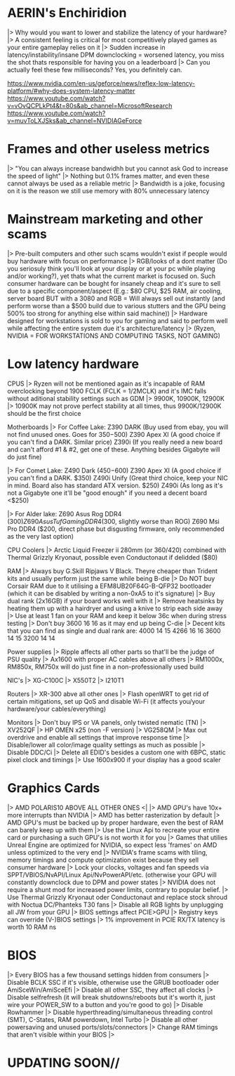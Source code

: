 # AERIN's Enchiridion 
|> Why would you want to lower and stabilize the latency of your hardware?
|> A consistent feeling is critical for most competitively played games as your entire gameplay relies on it
|> Sudden increase in latency/instability/insane DPM downclocking = worsened latency, you miss the shot thats responsible for having you on a leaderboard
|> Can you actually feel these few milliseconds? Yes, you definitely can.

https://www.nvidia.com/en-us/geforce/news/reflex-low-latency-platform/#why-does-system-latency-matter
https://www.youtube.com/watch?v=vOvQCPLkPt4&t=80s&ab_channel=MicrosoftResearch
https://www.youtube.com/watch?v=muvToLXJSks&ab_channel=NVIDIAGeForce

# Frames and other useless metrics
|> "You can always increase bandwidhh but you cannot ask God to increase the speed of light"
|> Nothing but 0.1% frames matter, and even these cannot always be used as a reliable metric
|> Bandwidth is a joke, focusing on it is the reason we still use memory with 80% unnecessary latency

# Mainstream marketing and other scams
|> Pre-built computers and other such scams wouldn't exist if people would buy hardware with focus on performance
|> RGB/looks of a dont matter (Do you seriosuly think you'll look at your display or at your pc while playing and/or working?), yet thats what the current market is focused on. Such consumer hardware can be bought for insanely cheap and it's sure to sell due to a specific component/aspect (E.g.: $80 CPU, $25 RAM, air cooling, server board BUT with a 3080 and RGB = Will always sell out instantly (and perform worse than a $500 build due to various stutters and the GPU being 500% too strong for anything else within said machine))
|> Hardware designed for workstations is sold to you for gaming and said to perform well while affecting the entire system due it's architecture/latency
|> (Ryzen, NVIDIA = FOR WORKSTATIONS AND COMPUTING TASKS, NOT GAMING)

# Low latency hardware

CPUS
|> Ryzen will not be mentioned again as it's incapable of RAM overclocking beyond 1900 FCLK (FCLK = 1/2MCLK) and it's IMC falls without aditional stability settings such as GDM
|> 9900K, 10900K, 12900K
|> 10900K may not prove perfect stability at all times, thus 9900K/12900K should be the first choice

Motherboards
|> For Coffee Lake: Z390 DARK (Buy used from ebay, you will not find unused ones. Goes for $350-$500)
                    Z390 Apex XI (A good choice if you can't find a DARK. Similar price)
                    Z390i (If you really need a new board and can't afford #1 & #2, get one of these. Anything besides Gigabyte will do just fine)

|> For Comet Lake: Z490 Dark ($450-$600)
                   Z390 Apex XI (A good choice if you can't find a DARK. $350)
                   Z490i Unify (Great third choice, keep your NIC in mind. Board also has standard ATX version. $250)
                   Z490i (As long as it's not a Gigabyte one it'll be "good enough" if you need a decent board <$250)
               
|> For Alder lake: Z690 Asus Rog DDR4 ($300)
                   Z690 Asus Tuf Gaming DDR4 ($300, slightly worse than ROG)
                   Z690 Msi Pro DDR4 ($200, direct phase but disgusting firmware, only recommended as the very last option)
                   
CPU Coolers
|> Arctic Liquid Freezer ii 280mm (or 360/420) combined with Thermal Grizzly Kryonaut, possible even Conductonaut if delidded ($80)

RAM
|> Always buy G.Skill Ripjaws V Black. Theyre cheaper than Trident kits and usually perform just the same while being B-die
|> Do NOT buy Corsair RAM due to it utilising a EFM8UB20F64G-B-QFP32 bootloader (which it can be disabled by writing a non-0xA5 to it's signature)
|> Buy dual rank (2x16GB) if your board works well with it 
|> Remove heatsinks by heating them up with a hairdryer and using a knive to strip each side away
|> Use at least 1 fan on your RAM and keep it below 36c when during stress testing
|> Don't buy 3600 16 16 as it may end up being C-die
|> Decent kits that you can find as single and dual rank are: 4000 14 15
                                                              4266 16 16
                                                              3600 14 15
                                                              3200 14 14

Power supplies
|> Ripple affects all other parts so that'll be the judge of PSU quality
|> Ax1600 with proper AC cables above all others 
|> RM1000x, RM850x, RM750x will do just fine in a non-professionally used build

NIC's
|> XG-C100C
|> X550T2
|> I210T1

Routers
|> XR-300 abve all other ones
|> Flash openWRT to get rid of certain mitigations, set up QoS and disable Wi-Fi (it affects you/your hardware/your cables/everything)

Monitors
|> Don't buy IPS or VA panels, only twisted nematic (TN)
|> XV252QF
|> HP OMEN x25 (non -F version)
|> VG258QM
|> Max out overdrive and enable all settings that improve response time
|> Disable/lower all color/image quality settings as much as possible
|> Disable DDC/Ci
|> Delete all EDID's besides a custom one with 6BPC, static pixel clock and timings
|> Use 1600x900 if your display has a good scaler

# Graphics Cards
|> AMD POLARIS10 ABOVE ALL OTHER ONES <|
|> AMD GPU's have 10x+ more interrupts than NVIDIA
|> AMD has better rasterization by default
|> AMD GPU's must be backed up by proper hardware, even the best of RAM can barely keep up with them
|> Use the Linux Api to recreate your entire card or purchasing a such GPU's is not worth it for you
|> Games that utilies Unreal Engine are optimized for NVIDIA, so expect less 'frames' on AMD unless optimized to the very end
|> NVIDIA's frame scams with tiling, memory timings and compute optimization exist because they sell consumer hardware
|> Lock your clocks, voltages and fan speeds via SPPT/VBIOS/NvAPI/Linux Api/NvPowerAPI/etc. (otherwise your GPU will constantly downclock due to DPM and power states
|> NVIDIA does not require a shunt mod for increased power limits, contrary to popular belief.
|> Use Thermal Grizzly Kryonaut oder Conductonaut and replace stock shroud with Noctua DC/Phanteks T30 fans
|> Disable all RGB lights by unplugging all JW from your GPU
|> BIOS settings affect PCIE>GPU
|> Registry keys can override (V-)BIOS settings
|> 1% improvement in PCIE RX/TX latency is worth 10 RAM ns

# BIOS
|> Every BIOS has a few thousand settings hidden from consumers
|> Disable BCLK SSC if it's visible, otherwise use the GRUB bootloader oder AmiSceWin/AmiSceEfi
|> Disable all other SSC, they affect all clocks
|> Disable selfrefresh (it will break shutdowns/reboots but it's worth it, just wire your POWER_SW to a button and you're good to go)
|> Disable Rowhammer
|> Disable hyperthreading/simultaneous threading control (SMT), C-States, RAM powerdown, Intel Turbo 
|> Disable all other powersaving and unused ports/slots/connectors
|> Change RAM timings that aren't visible within your BIOS
|> 


# UPDATING SOON//







